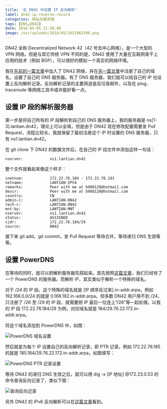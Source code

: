 ```yaml
---
title: '在 DN42 中设置 IP 反向解析'
label: dn42-ip-reverse-record
categories: 网站与服务端
tags: [DNS,DN42]
date: 2018-05-05 21:58:00
image: /usr/uploads/2018/05/2031962398.png
---
```

DN42 全称 Decentralized Network 42（42 号去中心网络），是一个大型的 VPN 网络。但是与其它传统 VPN 不同的是，DN42 使用了大量在互联网骨干上应用的技术（例如 BGP），可以很好的模拟一个真实的网络环境。

我在[先前的一篇文章][1]中加入了 DN42 网络，并在[另一篇文章][2]中注册了自己的域名，设置了自己的 DNS 服务器。有了 DNS 服务器，我们就可以给自己的 IP 也设置上反向解析记录。反向解析记录的主要用途是反垃圾邮件，以及在 ping、traceroute 等网络工具中或许能好看一点。

设置 IP 段的解析服务器
-------------

第一步是将自己所有的 IP 段解析到自己的 DNS 服务器上，我的服务器是 ns[1-3].lantian.dn42，理论上可以全填，但是由于 DN42 现在修改配置需要发 Pull Request，流程比较长，我就保留了最初注册这个 IP 时设置的 DNS 服务器，只有 ns1.lantian.dn42。

在 git clone 下 DN42 的数据文件后，在自己的 IP 段文件中添加这样一句话：

    nserver:            ns1.lantian.dn42

整个文件就看起来像这个样子：

    inetnum:            172.22.76.184 - 172.22.76.191
    netname:            LANTIAN-IPV4
    remarks:            Peer with me at b980120@hotmail.com
    descr:              Peer with me at b980120@hotmail.com
    country:            CN
    admin-c:            LANTIAN-DN42
    tech-c:             LANTIAN-DN42
    mnt-by:             LANTIAN-MNT
    nserver:            ns1.lantian.dn42
    status:             ASSIGNED
    cidr:               172.22.76.184/29
    source:             DN42

接下来 git add，git commit，发 Pull Request 等待合并，等待递归 DNS 生效等等。

设置 PowerDNS
-----------

在等待的同时，就可以把解析服务器先搭起来。首先按照[这篇文章][3]，我们已经有了一个 PowerDNS 的服务器。而解析 IP，其实类似于解析一个特殊的域名。

对于 /24 的 IP 段，这个特殊的域名就是 [IP 顺序反过来].in-addr.arpa，例如 192.168.0.0/24 的就是 0.168.192.in-addr.arpa。但多数 DN42 用户用不到 /24，只注册了 /26 至 /29 的 IP 段，就需要把 IP 最后一位连上“/26”等一起处理。以我的 IP 段 172.22.76.184/29 为例，对应域名就是 184/29.76.22.172.in-addr.arpa。

将这个域名添加到 PowerDNS 中，如图：

![PowerDNS 域名设置][4]

然后就是为每个 IP 设置自己的反向解析记录，即 PTR 记录。例如 172.22.76.185 的就是 185.184/29.76.22.172.in-addr.arpa，如图填写：

![PowerDNS PTR 记录设置][5]

等待 DN42 的递归 DNS 生效之后，就可以用 dig -x [IP 地址] @172.23.0.53 的命令查询反向记录了，类似下图：

![查询反向记录][6]

另外 DN42 的 IPv6 反向解析可以在[这篇文章][7]看到。

  [1]: /article/modify-website/join-dn42-experimental-network.lantian
  [2]: /article/modify-website/register-own-domain-in-dn42.lantian
  [3]: /article/modify-website/register-own-domain-in-dn42.lantian
  [4]: /usr/uploads/2018/05/717887706.png
  [5]: /usr/uploads/2018/05/1880640802.png
  [6]: /usr/uploads/2018/05/2031962398.png
  [7]: /article/modify-website/dn42-reverse-record-ipv6.lantian
